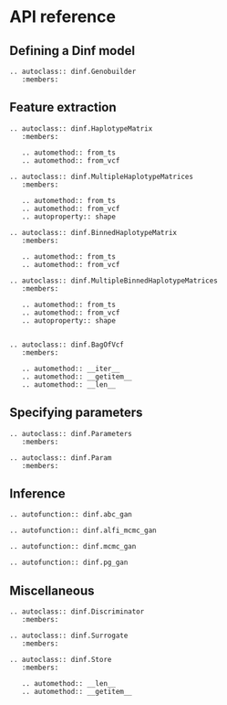 # API reference

## Defining a Dinf model

```{eval-rst}
.. autoclass:: dinf.Genobuilder
   :members:
```

## Feature extraction

```{eval-rst}
.. autoclass:: dinf.HaplotypeMatrix
   :members:

   .. automethod:: from_ts
   .. automethod:: from_vcf

.. autoclass:: dinf.MultipleHaplotypeMatrices
   :members:

   .. automethod:: from_ts
   .. automethod:: from_vcf
   .. autoproperty:: shape

.. autoclass:: dinf.BinnedHaplotypeMatrix
   :members:

   .. automethod:: from_ts
   .. automethod:: from_vcf

.. autoclass:: dinf.MultipleBinnedHaplotypeMatrices
   :members:

   .. automethod:: from_ts
   .. automethod:: from_vcf
   .. autoproperty:: shape


.. autoclass:: dinf.BagOfVcf
   :members:

   .. automethod:: __iter__
   .. automethod:: __getitem__
   .. automethod:: __len__
```

## Specifying parameters

```{eval-rst}
.. autoclass:: dinf.Parameters
   :members:

.. autoclass:: dinf.Param
   :members:
```

## Inference

```{eval-rst}
.. autofunction:: dinf.abc_gan

.. autofunction:: dinf.alfi_mcmc_gan

.. autofunction:: dinf.mcmc_gan

.. autofunction:: dinf.pg_gan
```

## Miscellaneous

```{eval-rst}
.. autoclass:: dinf.Discriminator
   :members:

.. autoclass:: dinf.Surrogate
   :members:

.. autoclass:: dinf.Store
   :members:

   .. automethod:: __len__
   .. automethod:: __getitem__
```

